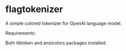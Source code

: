 # flagtokenizer

A simple colored tokenizer for OpenAI language model.

Requirements:

Both tiktoken and ansicolors packages installed.
